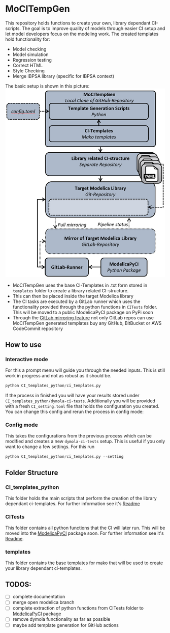 # MoCITempGen
This repository holds functions to create your own, library dependant 
CI-scripts. The goal is to improve quality of models through easier CI setup and
let model developers focus on the modeling work. 
The created templates hold functionality for:
- Model checking 
- Model simulation
- Regression testing
- Correct HTML 
- Style Checking
- Merge IBPSA library (specific for IBPSA context)

The basic setup is shown in this picture:
![process](/docs/images/mocitempgen_process.png)
* MoCITempGen uses the base CI-Templates in .txt form stored in `templates` 
folder to create a library related CI-structure.
* This can then be placed inside the target Modelica library
* The CI tasks are executed by a GitLab runner which uses the functionality 
provided through the python functions in `CITests` folder. This will be moved 
to a public ModelicaPyCI package on PyPi soon
* Through the
[GitLab mirroring feature](https://docs.gitlab.com/ee/user/project/repository/mirror/) 
not only GitLab repos can use MoCITempGen generated templates buy any GitHub,
BitBucket or AWS CodeCommit repository

## How to use
### Interactive mode
For this a prompt menu will guide you through the needed inputs. This is still
work in progress and not as robust as it should be.
```python
python CI_templates_python/ci_templates.py 
```
If the process in finished you will have your results stored under
`CI_templates_python/dymola-ci-tests`. Additionally you will be provided with a 
fresh `CI_setting.toml` file that holds the configuration you created. You can 
change this config and rerun the process in config mode:
### Config mode
This takes the configurations from the previous process which can be modified 
and creates a new `dymola-ci-tests` setup. This is useful if you only want to 
change a few settings. For this run 
```python
python CI_templates_python/ci_templates.py --setting
```

## Folder Structure

### CI_templates_python
This folder holds the main scripts that perform the creation of the library 
dependant ci-templates. For further information see it's
[Readme](CI_templates_python) 

### CITests
This folder contains all python functions that the CI will later run. This will
be moved into the [ModelicaPyCI](https://github.com/RWTH-EBC/ModelicaPyCI)
package soon. For further information see it's [Readme](CITests).

### templates
This folder contains the base templates for mako that will be used to create 
your library dependant ci-templates.


## TODOS:
* [ ] complete documentation
* [ ] merge open modelica branch
* [ ] complete extraction of python functions from CITests folder to 
[ModelicaPyCI](https://github.com/RWTH-EBC/ModelicaPyCI) package
* [ ] remove dymola functionality as far as possible 
* [ ] maybe add template generation for GitHub actions